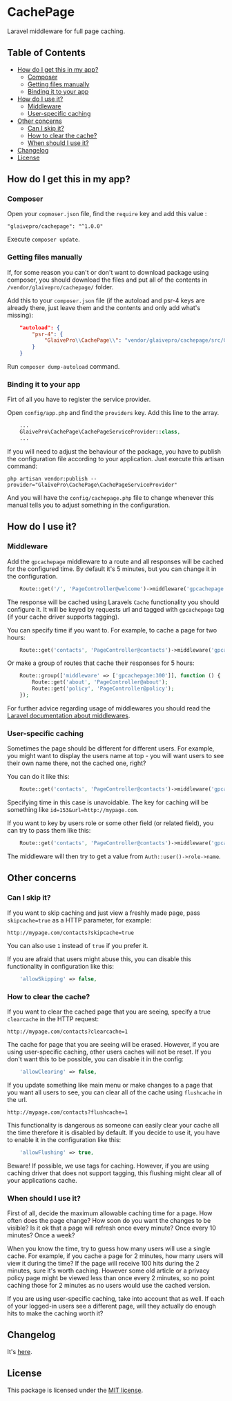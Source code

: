 # CachePage

Laravel middleware for full page caching.


## Table of Contents

- [How do I get this in my app?](#how-do-i-get-this-in-my-app)
    - [Composer](#composer)
    - [Getting files manually](#getting-files-manually)
    - [Binding it to your app](#binding-it-to-your-app)
- [How do I use it?](#how-do-i-use-it)
    - [Middleware](#middleware)
    - [User-specific caching](#user-specific-caching)
- [Other concerns](#other-concerns)
    - [Can I skip it?](#can-i-skip-it)
    - [How to clear the cache?](#how-to-clear-the-cache)
    - [When should I use it?](#when-should-i-use-it)
- [Changelog](#changelog)
- [License](#license)

## How do I get this in my app?

### Composer

Open your `copmoser.json` file, find the `require` key and add this value :

    "glaivepro/cachepage": "^1.0.0"
    
Execute `composer update`.

### Getting files manually

If, for some reason you can't or don't want to download package using composer, you should download the files and put all of the contents in `/vendor/glaivepro/cachepage/` folder.

Add this to your `composer.json` file (if the autoload and psr-4 keys are already there, just leave them and the contents and only add what's missing):

```json
	"autoload": {
        "psr-4": {
            "GlaivePro\\CachePage\\": "vendor/glaivepro/cachepage/src/GlaivePro/CachePage",
        }
    }
```
	
Run `composer dump-autoload` command.
	
	
### Binding it to your app

Firt of all you have to register the service provider. 

Open `config/app.php` and find the `providers` key. Add this line to the array.

```php
	...
	GlaivePro\CachePage\CachePageServiceProvider::class,
	...
```

If you will need to adjust the behaviour of the package, you have to publish the configuration file according to your application. Just execute this artisan command:
    
	php artisan vendor:publish --provider="GlaivePro\CachePage\CachePageServiceProvider"
	
And you will have the `config/cachepage.php` file to change whenever this manual tells you to adjust something in the configuration.


## How do I use it?

### Middleware

Add the `gpcachepage` middleware to a route and all responses will be cached for the configured time. By default it's 5 minutes, but you can change it in the configuration.

```php
    Route::get('/', 'PageController@welcome')->middleware('gpcachepage');
```

The response will be cached using Laravels `Cache` functionality you should configure it. It will be keyed by requests url and tagged with `gpcachepage` tag (if your cache driver supports tagging).

You can specify time if you want to. For example, to cache a page for two hours:

```php
    Route::get('contacts', 'PageController@contacts')->middleware('gpcachepage:120');
```

Or make a group of routes that cache their responses for 5 hours:

```php
    Route::group(['middleware' => ['gpcachepage:300']], function () {
        Route::get('about', 'PageController@about');
        Route::get('policy', 'PageController@policy');
    });
```
For further advice regarding usage of middlewares you should read the [Laravel documentation about middlewares](https://laravel.com/docs/master/middleware).


### User-specific caching

Sometimes the page should be different for different users. For example, you might want to display the users name at top - you will want users to see their own name there, not the cached one, right?

You can do it like this:

```php
    Route::get('contacts', 'PageController@contacts')->middleware('gpcachepage:120,id');
```

Specifying time in this case is unavoidable. The key for caching will be something like `id=153&url=http://mypage.com`.

If you want to key by users role or some other field (or related field), you can try to pass them like this:
```php
	Route::get('contacts', 'PageController@contacts')->middleware('gpcachepage:120,role.name');
```

The middleware will then try to get a value from `Auth::user()->role->name`.


## Other concerns

### Can I skip it?

If you want to skip caching and just view a freshly made page, pass `skipcache=true` as a HTTP parameter, for example:

    http://mypage.com/contacts?skipcache=true
	
You can also use `1` instead of `true` if you prefer it.

If you are afraid that users might abuse this, you can disable this functionality in configuration like this:
```php
	'allowSkipping' => false,
```


### How to clear the cache?

If you want to clear the cached page that you are seeing, specify a true `clearcache` in the HTTP request:

    http://mypage.com/contacts?clearcache=1

The cache for page that you are seeing will be erased. However, if you are using user-specific caching, other users caches will not be reset. If you don't want this to be possible, you can disable it in the config:
```php
	'allowClearing' => false,
```

If you update something like main menu or make changes to a page that you want all users to see, you can clear all of the cache using `flushcache` in the url.

    http://mypage.com/contacts?flushcache=1
	
This functionality is dangerous as someone can easily clear your cache all the time therefore it is disabled by default. If you decide to use it, you have to enable it in the configuration like this:
```php
	'allowFlushing' => true,
```

Beware! If possible, we use tags for caching. However, if you are using caching driver that does not support tagging, this flushing might clear all of your applications cache.


### When should I use it?

First of all, decide the maximum allowable caching time for a page. How often does the page change? How soon do you want the changes to be visible? Is it ok that a page will refresh once every minute? Once every 10 minutes? Once a week?

When you know the time, try to guess how many users will use a single cache. For example, if you cache a page for 2 minutes, how many users will view it during the time? If the page will receive 100 hits during the 2 minutes, sure it's worth caching. However some old article or a privacy policy page might be viewed less than once every 2 minutes, so no point caching those for 2 minutes as no users would use the cached version.

If you are using user-specific caching, take into account that as well. If each of your logged-in users see a different page, will they actually do enough hits to make the caching worth it?

## Changelog

It's [here](CHANGELOG.md).

## License

This package is licensed under the [MIT license](LICENSE.md).
